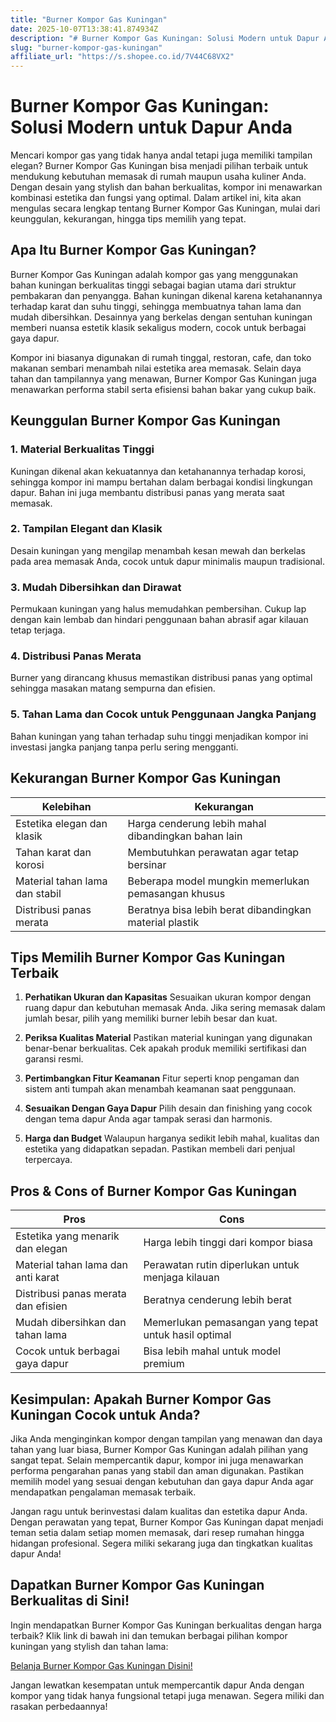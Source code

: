 ```yaml
---
title: "Burner Kompor Gas Kuningan"
date: 2025-10-07T13:38:41.874934Z
description: "# Burner Kompor Gas Kuningan: Solusi Modern untuk Dapur Anda..."
slug: "burner-kompor-gas-kuningan"
affiliate_url: "https://s.shopee.co.id/7V44C68VX2"
---
```

# Burner Kompor Gas Kuningan: Solusi Modern untuk Dapur Anda

Mencari kompor gas yang tidak hanya andal tetapi juga memiliki tampilan elegan? Burner Kompor Gas Kuningan bisa menjadi pilihan terbaik untuk mendukung kebutuhan memasak di rumah maupun usaha kuliner Anda. Dengan desain yang stylish dan bahan berkualitas, kompor ini menawarkan kombinasi estetika dan fungsi yang optimal. Dalam artikel ini, kita akan mengulas secara lengkap tentang Burner Kompor Gas Kuningan, mulai dari keunggulan, kekurangan, hingga tips memilih yang tepat.

## Apa Itu Burner Kompor Gas Kuningan?

Burner Kompor Gas Kuningan adalah kompor gas yang menggunakan bahan kuningan berkualitas tinggi sebagai bagian utama dari struktur pembakaran dan penyangga. Bahan kuningan dikenal karena ketahanannya terhadap karat dan suhu tinggi, sehingga membuatnya tahan lama dan mudah dibersihkan. Desainnya yang berkelas dengan sentuhan kuningan memberi nuansa estetik klasik sekaligus modern, cocok untuk berbagai gaya dapur.

Kompor ini biasanya digunakan di rumah tinggal, restoran, cafe, dan toko makanan sembari menambah nilai estetika area memasak. Selain daya tahan dan tampilannya yang menawan, Burner Kompor Gas Kuningan juga menawarkan performa stabil serta efisiensi bahan bakar yang cukup baik.

## Keunggulan Burner Kompor Gas Kuningan

### 1. Material Berkualitas Tinggi
Kuningan dikenal akan kekuatannya dan ketahanannya terhadap korosi, sehingga kompor ini mampu bertahan dalam berbagai kondisi lingkungan dapur. Bahan ini juga membantu distribusi panas yang merata saat memasak.

### 2. Tampilan Elegant dan Klasik
Desain kuningan yang mengilap menambah kesan mewah dan berkelas pada area memasak Anda, cocok untuk dapur minimalis maupun tradisional.

### 3. Mudah Dibersihkan dan Dirawat
Permukaan kuningan yang halus memudahkan pembersihan. Cukup lap dengan kain lembab dan hindari penggunaan bahan abrasif agar kilauan tetap terjaga.

### 4. Distribusi Panas Merata
Burner yang dirancang khusus memastikan distribusi panas yang optimal sehingga masakan matang sempurna dan efisien.

### 5. Tahan Lama dan Cocok untuk Penggunaan Jangka Panjang
Bahan kuningan yang tahan terhadap suhu tinggi menjadikan kompor ini investasi jangka panjang tanpa perlu sering mengganti.

## Kekurangan Burner Kompor Gas Kuningan

| Kelebihan                                    | Kekurangan                                               |
|----------------------------------------------|----------------------------------------------------------|
| Estetika elegan dan klasik                  | Harga cenderung lebih mahal dibandingkan bahan lain     |
| Tahan karat dan korosi                      | Membutuhkan perawatan agar tetap bersinar             |
| Material tahan lama dan stabil               | Beberapa model mungkin memerlukan pemasangan khusus   |
| Distribusi panas merata                       | Beratnya bisa lebih berat dibandingkan material plastik |

## Tips Memilih Burner Kompor Gas Kuningan Terbaik

1. **Perhatikan Ukuran dan Kapasitas**
Sesuaikan ukuran kompor dengan ruang dapur dan kebutuhan memasak Anda. Jika sering memasak dalam jumlah besar, pilih yang memiliki burner lebih besar dan kuat.

2. **Periksa Kualitas Material**
Pastikan material kuningan yang digunakan benar-benar berkualitas. Cek apakah produk memiliki sertifikasi dan garansi resmi.

3. **Pertimbangkan Fitur Keamanan**
Fitur seperti knop pengaman dan sistem anti tumpah akan menambah keamanan saat penggunaan.

4. **Sesuaikan Dengan Gaya Dapur**
Pilih desain dan finishing yang cocok dengan tema dapur Anda agar tampak serasi dan harmonis.

5. **Harga dan Budget**
Walaupun harganya sedikit lebih mahal, kualitas dan estetika yang didapatkan sepadan. Pastikan membeli dari penjual terpercaya.

## Pros & Cons of Burner Kompor Gas Kuningan

| Pros                                               | Cons                                               |
|-----------------------------------------------------|-----------------------------------------------------|
| Estetika yang menarik dan elegan                   | Harga lebih tinggi dari kompor biasa              |
| Material tahan lama dan anti karat                  | Perawatan rutin diperlukan untuk menjaga kilauan |
| Distribusi panas merata dan efisien                | Beratnya cenderung lebih berat                     |
| Mudah dibersihkan dan tahan lama                   | Memerlukan pemasangan yang tepat untuk hasil optimal |
| Cocok untuk berbagai gaya dapur                    | Bisa lebih mahal untuk model premium             |

## Kesimpulan: Apakah Burner Kompor Gas Kuningan Cocok untuk Anda?

Jika Anda menginginkan kompor dengan tampilan yang menawan dan daya tahan yang luar biasa, Burner Kompor Gas Kuningan adalah pilihan yang sangat tepat. Selain mempercantik dapur, kompor ini juga menawarkan performa pengarahan panas yang stabil dan aman digunakan. Pastikan memilih model yang sesuai dengan kebutuhan dan gaya dapur Anda agar mendapatkan pengalaman memasak terbaik.

Jangan ragu untuk berinvestasi dalam kualitas dan estetika dapur Anda. Dengan perawatan yang tepat, Burner Kompor Gas Kuningan dapat menjadi teman setia dalam setiap momen memasak, dari resep rumahan hingga hidangan profesional. Segera miliki sekarang juga dan tingkatkan kualitas dapur Anda!

## Dapatkan Burner Kompor Gas Kuningan Berkualitas di Sini!

Ingin mendapatkan Burner Kompor Gas Kuningan berkualitas dengan harga terbaik? Klik link di bawah ini dan temukan berbagai pilihan kompor kuningan yang stylish dan tahan lama:

[Belanja Burner Kompor Gas Kuningan Disini!](https://s.shopee.co.id/7V44C68VX2)

Jangan lewatkan kesempatan untuk mempercantik dapur Anda dengan kompor yang tidak hanya fungsional tetapi juga menawan. Segera miliki dan rasakan perbedaannya!